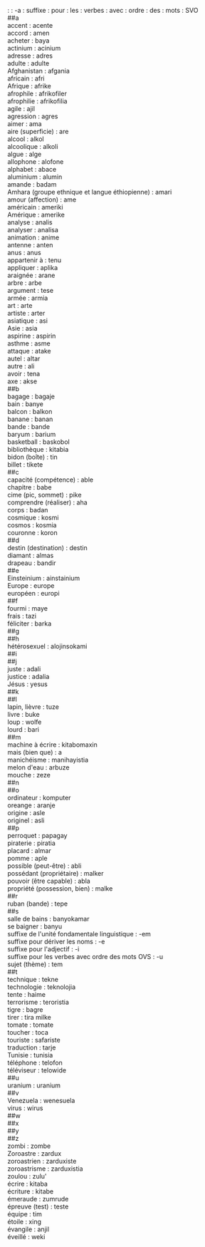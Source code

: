 : : -a : suffixe : pour : les : verbes : avec : ordre : des : mots : SVO  
##a  
accent : acente  
accord : amen  
acheter : baya  
actinium : acinium  
adresse : adres  
adulte : adulte  
Afghanistan : afgania  
africain : afri  
Afrique : afrike  
afrophile : afrikofiler  
afrophilie : afrikofilia  
agile : ajil  
agression : agres  
aimer : ama  
aire (superficie) : are  
alcool : alkol  
alcoolique : alkoli  
algue : alge  
allophone : alofone  
alphabet : abace  
aluminium : alumin  
amande : badam  
Amhara (groupe ethnique et langue éthiopienne) : amari  
amour (affection) : ame  
américain : ameriki  
Amérique : amerike  
analyse : analis  
analyser : analisa  
animation : anime  
antenne : anten  
anus : anus  
appartenir à : tenu  
appliquer : aplika  
araignée : arane  
arbre : arbe  
argument : tese  
armée : armia  
art : arte  
artiste : arter  
asiatique : asi  
Asie : asia  
aspirine : aspirin  
asthme : asme  
attaque : atake  
autel : altar  
autre : ali  
avoir : tena  
axe : akse  
##b  
bagage : bagaje  
bain : banye  
balcon : balkon  
banane : banan  
bande : bande  
baryum : barium  
basketball : baskobol  
bibliothèque : kitabia  
bidon (boîte) : tin  
billet : tikete  
##c  
capacité (compétence) : able  
chapitre : babe  
cime (pic, sommet) : pike  
comprendre (réaliser) : aha  
corps : badan  
cosmique : kosmi  
cosmos : kosmia  
couronne : koron  
##d  
destin (destination) : destin  
diamant : almas  
drapeau : bandir  
##e  
Einsteinium : ainstainium  
Europe : europe  
européen : europi  
##f  
fourmi : maye  
frais : tazi  
féliciter : barka  
##g  
##h  
hétérosexuel : alojinsokami  
##i  
##j  
juste : adali  
justice : adalia  
Jésus : yesus  
##k  
##l  
lapin, lièvre : tuze  
livre : buke  
loup : wolfe  
lourd : bari  
##m  
machine à écrire : kitabomaxin  
mais (bien que) : a  
manichéisme : manihayistia  
melon d'eau : arbuze  
mouche : zeze  
##n  
##o  
ordinateur : komputer  
oreange : aranje  
origine : asle  
originel : asli  
##p  
perroquet : papagay  
piraterie : piratia  
placard : almar  
pomme : aple  
possible (peut-être) : abli  
possédant (propriétaire) : malker  
pouvoir (être capable) : abla  
propriété (possession, bien) : malke  
##r  
ruban (bande) : tepe  
##s  
salle de bains : banyokamar  
se baigner : banyu  
suffixe de l'unité fondamentale linguistique : -em  
suffixe pour dériver les noms : -e  
suffixe pour l'adjectif : -i  
suffixe pour les verbes avec ordre des mots OVS : -u  
sujet (thème) : tem  
##t  
technique : tekne  
technologie : teknolojia  
tente : haime  
terrorisme : teroristia  
tigre : bagre  
tirer : tira milke  
tomate : tomate  
toucher : toca  
touriste : safariste  
traduction : tarje  
Tunisie : tunisia  
téléphone : telofon  
téléviseur : telowide  
##u  
uranium : uranium  
##v  
Venezuela : wenesuela  
virus : wirus  
##w  
##x  
##y  
##z  
zombi : zombe  
Zoroastre : zardux  
zoroastrien : zarduxiste  
zoroastrisme : zarduxistia  
zoulou : zulu'  
écrire : kitaba  
écriture : kitabe  
émeraude : zumrude  
épreuve (test) : teste  
équipe : tim  
étoile : xing  
évangile : anjil  
éveillé : weki  

